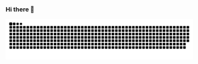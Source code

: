 ### Hi there 👋

<!--[![Anurag's GitHub stats](https://github-readme-stats.vercel.app/api?username=HUANG-Haolun)](https://github.com/anuraghazra/github-readme-stats) -->


<picture>
  <source media="(prefers-color-scheme: dark)" srcset="https://raw.githubusercontent.com/HUANG-Haolun/HUANG-Haolun/output/github-contribution-grid-snake-dark.svg">
  <source media="(prefers-color-scheme: light)" srcset="https://raw.githubusercontent.com/HUANG-Haolun/HUANG-Haolun/output/github-contribution-grid-snake.svg">
  <img alt="github contribution grid snake animation" src="https://raw.githubusercontent.com/YuzukiTsuru/YuzukiTsuru/output/github-contribution-grid-snake.svg">
</picture>
<!--
**HUANG-Haolun/HUANG-Haolun** is a ✨ _special_ ✨ repository because its `README.md` (this file) appears on your GitHub profile.

Here are some ideas to get you started:

- 🔭 I’m currently working on ...
- 🌱 I’m currently learning ...
- 👯 I’m looking to collaborate on ...
- 🤔 I’m looking for help with ...
- 💬 Ask me about ...
- 📫 How to reach me: ...
- 😄 Pronouns: ...
- ⚡ Fun fact: ...
-->
